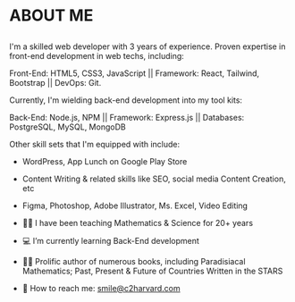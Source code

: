 # ABOUT ME
##
I'm a skilled web developer with 3 years of experience. 
Proven expertise in front-end development in web techs, including: 

Front-End: HTML5, CSS3, JavaScript || 
Framework: React, Tailwind, Bootstrap || 
DevOps: Git. 

Currently, I'm wielding back-end development into my tool kits: 

Back-End: Node.js, NPM || 
Framework: Express.js || 
Databases: PostgreSQL, MySQL, MongoDB 

Other skill sets that I'm equipped with include: 
- WordPress, App Lunch on Google Play Store
- Content Writing & related skills like SEO, social media Content Creation, etc
- Figma, Photoshop, Adobe Illustrator, Ms. Excel, Video Editing

- 👨‍💼 I have been teaching Mathematics & Science for 20+ years
- 💻 I’m currently learning Back-End development
- 👨‍🏫 Prolific author of numerous books, including Paradisiacal Mathematics; Past, Present & Future of Countries Written in the STARS 
- 💬 How to reach me: smile@c2harvard.com


